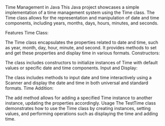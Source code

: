 Time Management in Java
This Java project showcases a simple implementation of a time management system using the Time class. The Time class allows for the representation and manipulation of date and time components, including years, months, days, hours, minutes, and seconds.

Features
Time Class:

The Time class encapsulates the properties related to date and time, such as year, month, day, hour, minute, and second. It provides methods to set and get these properties and display time in various formats.
Constructors:

The class includes constructors to initialize instances of Time with default values or specific date and time components.
Input and Display:

The class includes methods to input date and time interactively using a Scanner and display the date and time in both universal and standard formats.
Time Addition:

The add method allows for adding a specified Time instance to another instance, updating the properties accordingly.
Usage
The TestTime class demonstrates how to use the Time class by creating instances, setting values, and performing operations such as displaying the time and adding time.

